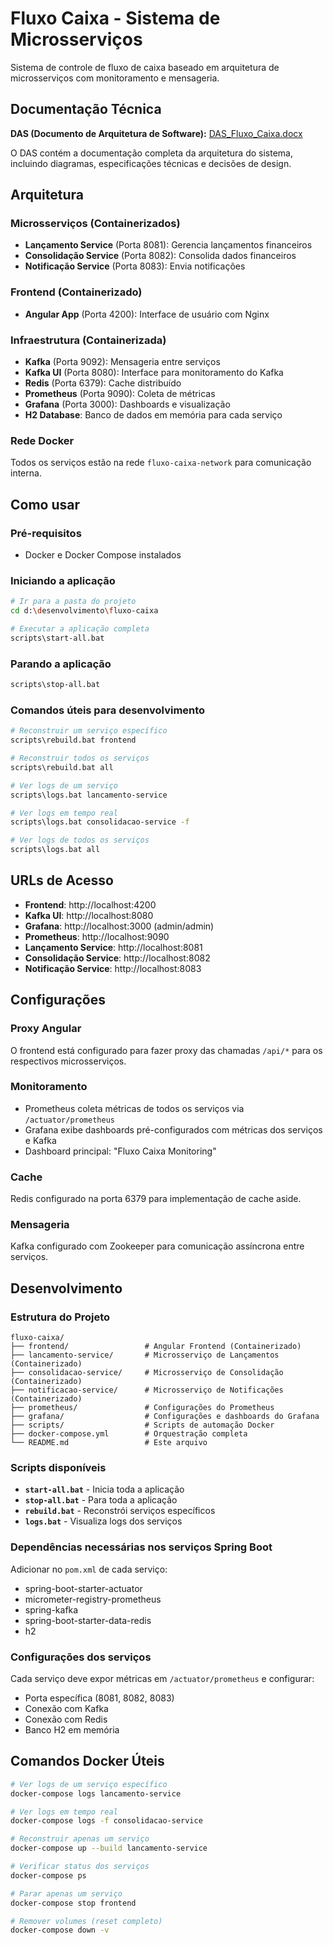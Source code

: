 # Fluxo Caixa - Sistema de Microsserviços

Sistema de controle de fluxo de caixa baseado em arquitetura de microsserviços com monitoramento e mensageria.

## Documentação Técnica

**DAS (Documento de Arquitetura de Software):** [DAS_Fluxo_Caixa.docx](./DAS_Fluxo_Caixa.docx)

O DAS contém a documentação completa da arquitetura do sistema, incluindo diagramas, especificações técnicas e decisões de design.

## Arquitetura

### Microsserviços (Containerizados)
- **Lançamento Service** (Porta 8081): Gerencia lançamentos financeiros
- **Consolidação Service** (Porta 8082): Consolida dados financeiros
- **Notificação Service** (Porta 8083): Envia notificações

### Frontend (Containerizado)
- **Angular App** (Porta 4200): Interface de usuário com Nginx

### Infraestrutura (Containerizada)
- **Kafka** (Porta 9092): Mensageria entre serviços
- **Kafka UI** (Porta 8080): Interface para monitoramento do Kafka
- **Redis** (Porta 6379): Cache distribuído
- **Prometheus** (Porta 9090): Coleta de métricas
- **Grafana** (Porta 3000): Dashboards e visualização
- **H2 Database**: Banco de dados em memória para cada serviço

### Rede Docker
Todos os serviços estão na rede `fluxo-caixa-network` para comunicação interna.

## Como usar

### Pré-requisitos
- Docker e Docker Compose instalados

### Iniciando a aplicação
```bash
# Ir para a pasta do projeto
cd d:\desenvolvimento\fluxo-caixa

# Executar a aplicação completa
scripts\start-all.bat
```

### Parando a aplicação
```bash
scripts\stop-all.bat
```

### Comandos úteis para desenvolvimento
```bash
# Reconstruir um serviço específico
scripts\rebuild.bat frontend

# Reconstruir todos os serviços
scripts\rebuild.bat all

# Ver logs de um serviço
scripts\logs.bat lancamento-service

# Ver logs em tempo real
scripts\logs.bat consolidacao-service -f

# Ver logs de todos os serviços
scripts\logs.bat all
```

## URLs de Acesso

- **Frontend**: http://localhost:4200
- **Kafka UI**: http://localhost:8080
- **Grafana**: http://localhost:3000 (admin/admin)
- **Prometheus**: http://localhost:9090
- **Lançamento Service**: http://localhost:8081
- **Consolidação Service**: http://localhost:8082
- **Notificação Service**: http://localhost:8083

## Configurações

### Proxy Angular
O frontend está configurado para fazer proxy das chamadas `/api/*` para os respectivos microsserviços.

### Monitoramento
- Prometheus coleta métricas de todos os serviços via `/actuator/prometheus`
- Grafana exibe dashboards pré-configurados com métricas dos serviços e Kafka
- Dashboard principal: "Fluxo Caixa Monitoring"

### Cache
Redis configurado na porta 6379 para implementação de cache aside.

### Mensageria
Kafka configurado com Zookeeper para comunicação assíncrona entre serviços.

## Desenvolvimento

### Estrutura do Projeto
```
fluxo-caixa/
├── frontend/                 # Angular Frontend (Containerizado)
├── lancamento-service/       # Microsserviço de Lançamentos (Containerizado)
├── consolidacao-service/     # Microsserviço de Consolidação (Containerizado)
├── notificacao-service/      # Microsserviço de Notificações (Containerizado)
├── prometheus/               # Configurações do Prometheus
├── grafana/                  # Configurações e dashboards do Grafana
├── scripts/                  # Scripts de automação Docker
├── docker-compose.yml        # Orquestração completa
└── README.md                 # Este arquivo
```

### Scripts disponíveis
- **`start-all.bat`** - Inicia toda a aplicação
- **`stop-all.bat`** - Para toda a aplicação
- **`rebuild.bat`** - Reconstrói serviços específicos
- **`logs.bat`** - Visualiza logs dos serviços

### Dependências necessárias nos serviços Spring Boot
Adicionar no `pom.xml` de cada serviço:
- spring-boot-starter-actuator
- micrometer-registry-prometheus
- spring-kafka
- spring-boot-starter-data-redis
- h2

### Configurações dos serviços
Cada serviço deve expor métricas em `/actuator/prometheus` e configurar:
- Porta específica (8081, 8082, 8083)
- Conexão com Kafka
- Conexão com Redis
- Banco H2 em memória

## Comandos Docker Úteis

```bash
# Ver logs de um serviço específico
docker-compose logs lancamento-service

# Ver logs em tempo real
docker-compose logs -f consolidacao-service

# Reconstruir apenas um serviço
docker-compose up --build lancamento-service

# Verificar status dos serviços
docker-compose ps

# Parar apenas um serviço
docker-compose stop frontend

# Remover volumes (reset completo)
docker-compose down -v
```
